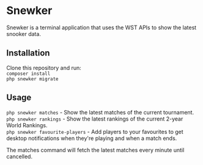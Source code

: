 # Snewker

Snewker is a terminal application that uses the WST APIs to show the latest snooker data.

## Installation

Clone this repository and run:  
`composer install`  
`php snewker migrate`

## Usage

`php snewker matches` - Show the latest matches of the current tournament.  
`php snewker rankings` - Show the latest rankings of the current 2-year World Rankings.  
`php snewker favourite-players` - Add players to your favourites to get desktop notifications when they're playing and when a match ends.  

The matches command will fetch the latest matches every minute until cancelled.
